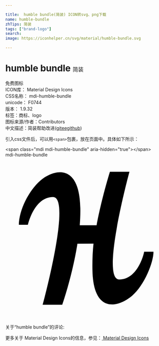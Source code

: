 ```yaml
---

title:  humble bundle(简装) ICON转svg、png下载
name: humble-bundle
zhTips: 简装
tags: ["brand-logo"]
search: 
image: https://iconhelper.cn/svg/material/humble-bundle.svg

---
```


# humble bundle  <small style="font-size: 60%;font-weight: 100">简装</small>


<div class="detail-page">
<p>
<span><span class="badge-success badge">免费图标</span> </span>
<br/>
<span>
ICON库：
<span class="badge-secondary badge">Material Design Icons</span> 
</span>
<br/>
<span>
CSS名称：
<span class="badge-secondary badge">mdi-humble-bundle</span> 
</span>
<br/>
<span>
unicode：
<span class="badge-secondary badge">F0744</span> 
<copy-btn content='F0744' btn-title=""></copy-btn>
<copy-btn :content='String.fromCodePoint(parseInt("F0744", 16))' btn-title="复制U"></copy-btn>
</span>
<br/>
<span>
版本：
<span class="badge-secondary badge">1.9.32</span> 
</span><br/><span>标签：<span class="badge-light badge"><router-link to="/tags/brand-logo.html">商标、logo</router-link></span></span>
<br/>
<span>图标来源/作者：<span class="badge-light badge">Contributors</span></span> 
<br/>
<span class="zh-detail">中文描述：<span class="badge-primary badge">简装</span><span class="help-link"><span>帮助改进</span>(<a href="https://gitee.com/liuwave/icon-helper/edit/master/json/material/humble-bundle.json" target="_blank" rel="noopener noreferrer">gitee</a><a href="https://github.com/liuwave/icon-helper/edit/master/json/material/humble-bundle.json" target="_blank" rel="noopener noreferrer">github</a></span>)</span><br/>
</p>
</div>
<div class="alert alert-dark">
  <i class="mdi mdi-humble-bundle mdi-48px"></i>
  <i class="mdi mdi-humble-bundle mdi-36px"></i>
  <i class="mdi mdi-humble-bundle mdi-24px"></i>
  <i class="mdi mdi-humble-bundle mdi-18px"></i>
</div>
<div>
  <p>引入css文件后，可以用<code>&lt;span&gt;</code>包裹，放在页面中。具体如下所示：    
  </p>
  <div class="alert alert-primary" style="font-size: 14px">
    &lt;span class="mdi mdi-humble-bundle" aria-hidden="true"&gt;&lt;/span&gt;
    <copy-btn content='<span class="mdi mdi-humble-bundle" aria-hidden="true"></span>'></copy-btn>
  </div>
  <div class="alert alert-secondary">
    <i class="mdi mdi-humble-bundle"
    style="font-size: 24px"
    aria-hidden="true"></i> mdi-humble-bundle
    <copy-btn content="mdi-humble-bundle" btn-title="复制图标名称"></copy-btn>
  </div>
</div>
<div id="svg" class="svg-wrap">
<svg xmlns="http://www.w3.org/2000/svg" viewBox="0 0 24 24"><path d="M16.91,18.12C14.09,18.12 18.43,2.13 18.43,2.13H15.53C15.53,2.13 14.34,5.89 13.55,10.07H11.05C11.11,9.21 11.15,8.34 11.13,7.5C11,0.59 7,1.87 5.18,3.45C3.47,4.95 2.03,7.8 2,10C2.27,10 3.35,10 3.35,10C3.35,10 4.25,5.88 7.07,5.88C9.89,5.88 5.54,21.87 5.54,21.87H8.45C8.45,21.87 9.95,17.59 10.7,12.81L13.09,12.8C12.95,14.04 12.91,15.4 12.93,16.67C13.04,23.56 17.06,22.08 18.86,20.5C20.67,18.92 22,15.58 22,14H20.61C20.62,14.12 19.73,18.12 16.91,18.12V18.12Z" /></svg>
</div>
<detail full-name='mdi-humble-bundle'></detail>
<div>
<p>关于“humble bundle”的评论:</p>
</div>
<Vssue title="关于“humble bundle”的评论" ></Vssue>    
<div><p>更多关于 Material Design Icons的信息，参见：<a target="_blank" href="https://iconhelper.cn/material.html"> Material Design Icons</a>
</p></div>
